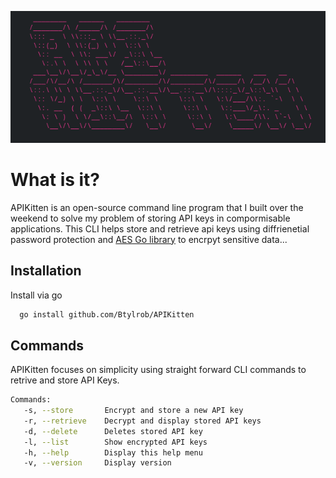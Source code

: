 ![Colored ASCII Art](demo/image.png)
# What is it?
 APIKitten is an open-source command line program that I built over the weekend to solve my problem of storing API keys in compormisable applications.
 This CLI helps store and retrieve api keys using diffrienetial password protection and [AES Go library](https://pkg.go.dev/crypto/aes) to encrpyt sensitive data...

## Installation

Install via go

```bash
  go install github.com/Btylrob/APIKitten
```
    
## Commands
APIKitten focuses on simplicity using straight forward CLI commands to retrive and store API Keys. 

```bash
Commands:
   -s, --store       Encrypt and store a new API key
   -r, --retrieve    Decrypt and display stored API keys
   -d, --delete      Deletes stored API key
   -l, --list        Show encrypted API keys
   -h, --help        Display this help menu
   -v, --version     Display version
```

